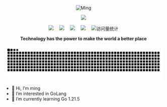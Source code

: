 
<div align="center">
  
  <!-- dynamic typing effect 动态打字效果 -->
  <div align="center">
    <a>
      <img src="https://readme-typing-svg.demolab.com?font=Fira+Code&pause=1000&random=false&width=435&lines=hello+world" alt="Ming" />
    </a>
  </div>

  <!-- knock code pictures 敲代码的图片 -->
  <img src="https://cdn.jsdelivr.net/gh/sun0225SUN/sun0225SUN/assets/images/coding.gif" /><br>

  <!-- profile logo 个人资料徽标 -->
  <div align="center">
    <a/><img src="https://img.shields.io/badge/Linux-FCC624?style=style=flat-square&logo=linux&logoColor=black" /></a>&emsp;
    <a /><img src="https://img.shields.io/badge/Bilibili-B站-ff69b4" /></a>&emsp;
    <a/><img src="https://img.shields.io/badge/Chrome-4285F4?style=flat-square&logo=GoogleChrome&logoColor=white" /></a>&emsp;
    <a/><img src="https://img.shields.io/badge/Zhihu-知乎-blue" /></a>&emsp;
    <!-- visitor statistics logo 访问量统计徽标 -->
    <img src="https://komarev.com/ghpvc/?username=Lorin-github&label=Views&color=0e75b6&style=flat" alt="访问量统计" />
  </div>
<p><b>Technology has the power to make the world a better place</b></p>
</div>

![wang844314728's github activity graph](https://raw.githubusercontent.com/HuiDBK/HuiDBK/output/github-contribution-grid-snake.svg)
- 👋 Hi, I’m ming
- 👀 I’m interested in GoLang
- 🌱 I’m currently learning Go 1.21.5


<!---
wang844314728/wang844314728 is a ✨ special ✨ repository because its `README.md` (this file) appears on your GitHub profile.
You can click the Preview link to take a look at your changes.
--->

